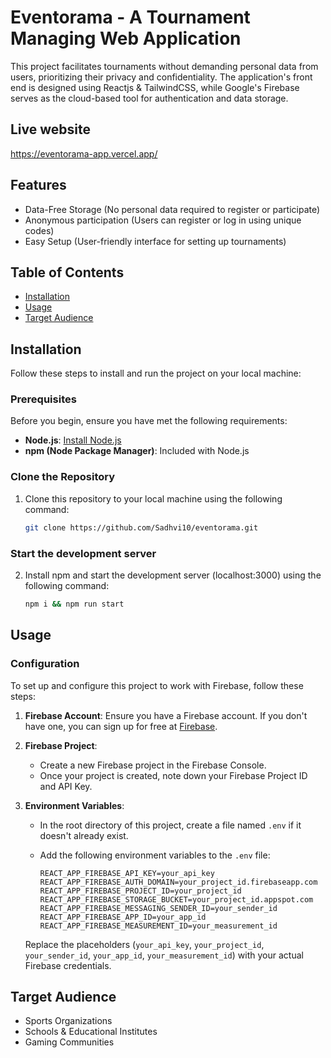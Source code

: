 # Eventorama - A Tournament Managing Web Application

This project facilitates tournaments without demanding personal data from users, prioritizing their privacy and confidentiality. The application's front end is designed using Reactjs & TailwindCSS, while Google's Firebase serves as the cloud-based tool for authentication and data storage.

## Live website 

https://eventorama-app.vercel.app/

## Features

- Data-Free Storage (No personal data required to register or participate)
- Anonymous participation (Users can register or log in using unique codes)
- Easy Setup (User-friendly interface for setting up tournaments)

## Table of Contents

- [Installation](#installation)
- [Usage](#usage)
- [Target Audience](#targetaudience)
  
## Installation

Follow these steps to install and run the project on your local machine:

### Prerequisites

Before you begin, ensure you have met the following requirements:

- **Node.js**: [Install Node.js](https://nodejs.org/)
- **npm (Node Package Manager)**: Included with Node.js

### Clone the Repository

1. Clone this repository to your local machine using the following command:

   ```bash
   git clone https://github.com/Sadhvi10/eventorama.git

### Start the development server

2. Install npm and start the development server (localhost:3000) using the following command:

   ```bash
   npm i && npm run start

## Usage

### Configuration

To set up and configure this project to work with Firebase, follow these steps:

1. **Firebase Account**: Ensure you have a Firebase account. If you don't have one, you can sign up for free at [Firebase](https://firebase.google.com/).

2. **Firebase Project**:
   - Create a new Firebase project in the Firebase Console.
   - Once your project is created, note down your Firebase Project ID and API Key.

3. **Environment Variables**:
   - In the root directory of this project, create a file named `.env` if it doesn't already exist.
   - Add the following environment variables to the `.env` file:

     ```dotenv
     REACT_APP_FIREBASE_API_KEY=your_api_key
     REACT_APP_FIREBASE_AUTH_DOMAIN=your_project_id.firebaseapp.com
     REACT_APP_FIREBASE_PROJECT_ID=your_project_id
     REACT_APP_FIREBASE_STORAGE_BUCKET=your_project_id.appspot.com
     REACT_APP_FIREBASE_MESSAGING_SENDER_ID=your_sender_id
     REACT_APP_FIREBASE_APP_ID=your_app_id
     REACT_APP_FIREBASE_MEASUREMENT_ID=your_measurement_id
     ```

   Replace the placeholders (`your_api_key`, `your_project_id`, `your_sender_id`, `your_app_id`, `your_measurement_id`) with your actual Firebase credentials.

## Target Audience

- Sports Organizations
- Schools & Educational Institutes
- Gaming Communities

